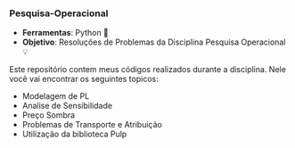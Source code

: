### Pesquisa-Operacional
- **Ferramentas**: Python 🐍
- **Objetivo**: Resoluções de Problemas da Disciplina Pesquisa Operacional 💡

Este repositório contem meus códigos realizados durante a disciplina. Nele você vai encontrar os seguintes topicos:
- Modelagem de PL
- Analise de Sensibilidade
- Preço Sombra
- Problemas de Transporte e Atribuição
-  Utilização da biblioteca Pulp
